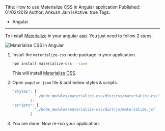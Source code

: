 Title: How to use Materialize CSS in Angular application
Published: 01/02/2019
Author: Ankush Jain
IsActive: true
Tags:
  - Angular
---
To install [Materialize](https://materializecss.com/) in your angular app. You just need to follow 2 steps.

![Materialize CSS in Angular](/img/blogs/how-to-use-materialize-css-in-angular-application/materialize.png)

1.  Install the `materialize-css` node package in your application. 
    ```bash
    npm install materialize-css --save
    ```
    This will install [Materialize CSS](https://materializecss.com/). 

2. Open `angular.json` file & add below styles & scripts.
    ```js
    "styles": [
              "./node_modules/materialize-css/dist/css/materialize.css",
            ],
    "scripts": [
              "./node_modules/materialize-css/dist/js/materialize.js"
            ]
    ```  

3.  You are done. Now re-run your application.


                